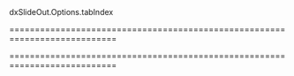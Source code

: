 <!--id-->dxSlideOut.Options.tabIndex<!--/id-->
===========================================================================
<!--hidden--><!--/hidden-->
===========================================================================

